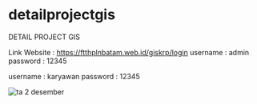 # detailprojectgis
DETAIL PROJECT GIS

Link Website : https://ftthplnbatam.web.id/giskrp/login
username : admin
password : 12345

username : karyawan
password : 12345


![ta 2 desember](https://github.com/krpauto/detailprojectgis/assets/82790760/4e48cb90-dfe7-473b-b5d1-efffacadcac7)
